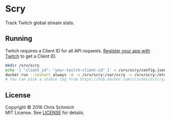 # Scry

Track Twitch global stream stats.

## Running

Twitch requires a Client ID for all API requests. [Register your app with Twitch](https://www.twitch.tv/kraken/oauth2/clients/new) to get a Client ID.

```bash
mkdir /srv/scry
echo '{ "client_id": "your-twitch-client-id" }' > /srv/scry/config.json
docker run --restart always -d -v /srv/scry:/var/scry -v /srv/scry:/etc/scry schmich/scry:latest
# You can pick a stable tag from https://hub.docker.com/r/schmich/scry/tags
```

## License

Copyright &copy; 2016 Chris Schmich  
MIT License. See [LICENSE](LICENSE) for details.
